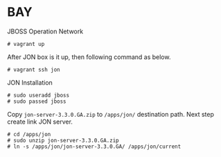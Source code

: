 # BAY
JBOSS Operation Network

````
# vagrant up
````

After JON box is it up, then following command as below.

````
# vagrant ssh jon
````

JON Installation
````
# sudo useradd jboss
# sudo passed jboss
````
Copy `jon-server-3.3.0.GA.zip` to `/apps/jon/` destination path. Next step create link JON server.
````
# cd /apps/jon
# sudo unzip jon-server-3.3.0.GA.zip
# ln -s /apps/jon/jon-server-3.3.0.GA/ /apps/jon/current
````